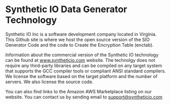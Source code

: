 # Synthetic IO Data Generator Technology
Synthetic IO Inc is a software development company located in Virginia. This Github site is where we host the open source version of the SIO Generator Code and the code to Create the Encryption Table (enctab).

Information about the commercial version of the Synthetic IO technology can be found at www.syntheticio.com website. The technolgy does not require any third-party libraries and can be compiled on any target system that supports the GCC compiler tools or compliant ANSI standard compilers. We license the software based on the target platform and the number of servers. We also license the source code.

You can also find links to the Amazon AWS Marketplace listing on our website. You can contact us by sending email to support@syntheticio.com
